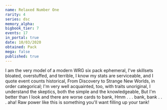 ```yaml
---
name: Relaxed Number One
rarity: 4
series: dsc
memory_alpha:
bigbook_tier: 7
events: 17
in_portal: true
date: 10/03/2020
obtained: Pack
mega: false
published: true
---
```


I am the very model of a modern WRG six pack ephemeral,
I've skillsets bloated, overstuffed, and terrible,
I know my stats are serviceable, and I quote event counts historical,
From Discovery to Strange New Worlds, in order categorical;
I'm very well acquainted, too, with traits unoriginal,
I understand the skeptics, both the simple and the knowledgeable,
But I'm better than I look and there are worse cards to bank,
Hmm . . . bank, bank . . . aha!
Raw power like this is something you'll want filling up your tank!
